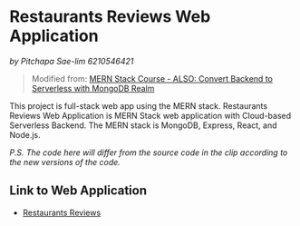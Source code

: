 # Restaurants Reviews Web Application
*by Pitchapa Sae-lim 6210546421*

> Modified from: [MERN Stack Course - ALSO: Convert Backend to Serverless with MongoDB Realm](https://youtu.be/mrHNSanmqQ4)

This project is full-stack web app using the MERN stack. Restaurants Reviews Web Application is MERN Stack web application with Cloud-based Serverless Backend. The MERN stack is MongoDB, Express, React, and Node.js. 

*P.S. The code here will differ from the source code in the clip according to the new versions of the code.*

## Link to Web Application
* [Restaurants Reviews](https://restaurant-reviews-acfyd.mongodbstitch.com/)